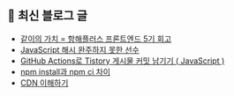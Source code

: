 ## 📢 최신 블로그 글

<!-- POSTS-START -->
- [같이의 가치 = 항해플러스 프론트엔드 5기 회고](https://devchaeyoung.tistory.com/entry/%EA%B0%99%EC%9D%B4%EC%9D%98-%EA%B0%80%EC%B9%98-%ED%95%AD%ED%95%B4%ED%94%8C%EB%9F%AC%EC%8A%A4-%ED%94%84%EB%A1%A0%ED%8A%B8%EC%97%94%EB%93%9C-5%EA%B8%B0-%ED%9A%8C%EA%B3%A0)
- [JavaScript 해시 완주하지 못한 선수](https://devchaeyoung.tistory.com/entry/JavaScript-%ED%95%B4%EC%8B%9C-%EC%99%84%EC%A3%BC%ED%95%98%EC%A7%80-%EB%AA%BB%ED%95%9C-%EC%84%A0%EC%88%98)
- [GitHub Actions로 Tistory 게시물 커밋 남기기 ( JavaScript )](https://devchaeyoung.tistory.com/entry/GitHub-Actions%EB%A1%9C-Tistory-%EA%B2%8C%EC%8B%9C%EB%AC%BC-%EC%BB%A4%EB%B0%8B-%EB%82%A8%EA%B8%B0%EA%B8%B0-JavaScript)
- [npm install과 npm ci 차이](https://devchaeyoung.tistory.com/entry/npm-install%EA%B3%BC-npm-ci-%EC%B0%A8%EC%9D%B4)
- [CDN 이해하기](https://devchaeyoung.tistory.com/entry/CDN-%EC%9D%B4%ED%95%B4%ED%95%98%EA%B8%B0)
<!-- POSTS-END -->

